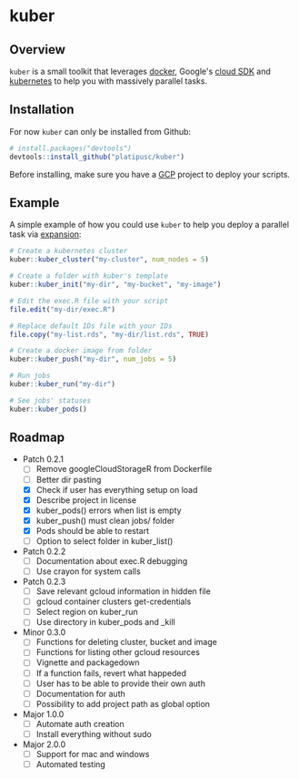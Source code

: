 # kuber

## Overview

`kuber` is a small toolkit that leverages [docker](https://www.docker.com/),
Google's [cloud SDK](https://cloud.google.com/sdk/) and
[kubernetes](https://kubernetes.io/) to help you with massively parallel tasks.

## Installation

For now `kuber` can only be installed from Github:

``` r
# install.packages("devtools")
devtools::install_github("platipusc/kuber")
```

Before installing, make sure you have a [GCP](https://cloud.google.com/) project
to deploy your scripts.

## Example

A simple example of how you could use `kuber` to help you deploy a parallel task
via [expansion](https://kubernetes.io/docs/tasks/job/parallel-processing-expansion/):

``` r
# Create a kubernetes cluster
kuber::kuber_cluster("my-cluster", num_nodes = 5)

# Create a folder with kuber's template
kuber::kuber_init("my-dir", "my-bucket", "my-image")

# Edit the exec.R file with your script
file.edit("my-dir/exec.R")

# Replace default IDs file with your IDs
file.copy("my-list.rds", "my-dir/list.rds", TRUE)

# Create a docker image from folder
kuber::kuber_push("my-dir", num_jobs = 5)

# Run jobs
kuber::kuber_run("my-dir")

# See jobs' statuses
kuber::kuber_pods()
```

## Roadmap

- Patch 0.2.1
  - [ ] Remove googleCloudStorageR from Dockerfile
  - [ ] Better dir pasting
  - [X] Check if user has everything setup on load
  - [X] Describe project in license
  - [X] kuber_pods() errors when list is empty
  - [X] kuber_push() must clean jobs/ folder
  - [X] Pods should be able to restart
  - [ ] Option to select folder in kuber_list()
- Patch 0.2.2
  - [ ] Documentation about exec.R debugging
  - [ ] Use crayon for system calls
- Patch 0.2.3
  - [ ] Save relevant gcloud information in hidden file
  - [ ] gcloud container clusters get-credentials
  - [ ] Select region on kuber_run
  - [ ] Use directory in kuber_pods and _kill
- Minor 0.3.0
  - [ ] Functions for deleting cluster, bucket and image
  - [ ] Functions for listing other gcloud resources
  - [ ] Vignette and packagedown
  - [ ] If a function fails, revert what happeded
  - [ ] User has to be able to provide their own auth
  - [ ] Documentation for auth
  - [ ] Possibility to add project path as global option
- Major 1.0.0
  - [ ] Automate auth creation
  - [ ] Install everything without sudo
- Major 2.0.0
  - [ ] Support for mac and windows
  - [ ] Automated testing
